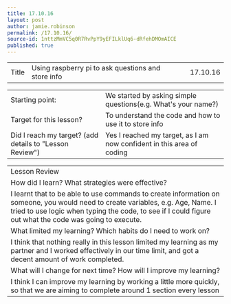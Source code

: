 ```yaml
---
title: 17.10.16
layout: post
author: jamie.robinson
permalink: /17.10.16/
source-id: 1nttzMmVC5q0R7RvPpY9yEFILklUq6-dRfehDMOmAICE
published: true
---
```

<table>
  <tr>
    <td>Title</td>
    <td>Using raspberry pi to ask questions and store info </td>
    <td></td>
    <td>17.10.16</td>
  </tr>
</table>


<table>
  <tr>
    <td>Starting point:</td>
    <td>We started by asking simple questions(e.g. What's your name?)</td>
  </tr>
  <tr>
    <td>Target for this lesson?</td>
    <td>To understand the code and how to use it to store info</td>
  </tr>
  <tr>
    <td>Did I reach my target? 
(add details to "Lesson Review")</td>
    <td> Yes I reached my target, as I am now confident in this area of coding</td>
  </tr>
</table>


<table>
  <tr>
    <td>Lesson Review</td>
  </tr>
  <tr>
    <td>How did I learn? What strategies were effective? </td>
  </tr>
  <tr>
    <td>I learnt that to be able to use commands to create information on someone, you would need to create variables, e.g. Age, Name. I tried to use logic when typing the code, to see if I could figure out what the code was going to execute.</td>
  </tr>
  <tr>
    <td>What limited my learning? Which habits do I need to work on? </td>
  </tr>
  <tr>
    <td>I think that nothing really in this lesson limited my learning as my partner and I worked effectively in our time limit, and got a decent amount of work completed.</td>
  </tr>
  <tr>
    <td>What will I change for next time? How will I improve my learning?</td>
  </tr>
  <tr>
    <td>I think I can improve my learning by working a little more quickly, so that we are aiming to complete around 1 section every lesson</td>
  </tr>
</table>


